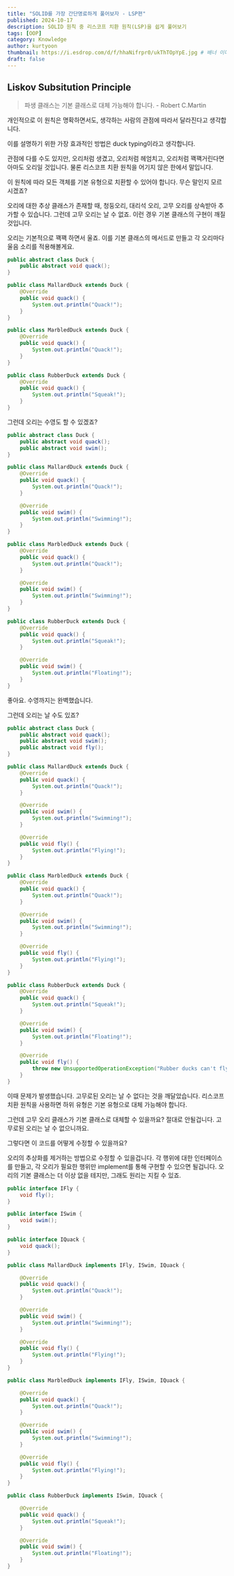 ```yaml
---
title: "SOLID를 가장 간단명료하게 풀어보자 - LSP편"
published: 2024-10-17
description: SOLID 원칙 중 리스코프 치환 원칙(LSP)을 쉽게 풀어보기
tags: [OOP]
category: Knowledge
author: kurtyoon
thumbnail: https://i.esdrop.com/d/f/hhaNifrpr0/ukThTOpYpE.jpg # 배너 이미지
draft: false
---
```


## Liskov Subsitution Principle

> 파생 클래스는 기본 클래스로 대체 가능해야 합니다. - Robert C.Martin

개인적으로 이 원칙은 명확하면서도, 생각하는 사람의 관점에 따라서 달라진다고 생각합니다.

이를 설명하기 위한 가장 효과적인 방법은 duck typing이라고 생각합니다.

관점에 다를 수도 있지만, 오리처럼 생겼고, 오리처럼 헤엄치고, 오리처럼 꽥꽥거린다면 아마도 오리일 것입니다. 물론 리스코프 치환 원칙을 어기지 않은 한에서 말입니다.

이 원칙에 따라 모든 객체를 기본 유형으로 치환할 수 있어야 합니다. 무슨 말인지 모르시겠죠?

오리에 대한 추상 클래스가 존재할 때, 청둥오리, 대리석 오리, 고무 오리를 상속받아 추가할 수 있습니다. 그런데 고무 오리는 날 수 없죠. 이런 경우 기본 클래스의 구현이 깨질 것입니다.

오리는 기본적으로 꽥꽥 하면서 울죠. 이를 기본 클래스의 메서드로 만들고 각 오리마다 울음 소리를 적용해볼게요.

```java
public abstract class Duck {
    public abstract void quack();
}

public class MallardDuck extends Duck {
    @Override
    public void quack() {
        System.out.println("Quack!");
    }
}

public class MarbledDuck extends Duck {
    @Override
    public void quack() {
        System.out.println("Quack!");
    }
}

public class RubberDuck extends Duck {
    @Override
    public void quack() {
        System.out.println("Squeak!");
    }
}
```

그런데 오리는 수영도 할 수 있겠죠?

```java
public abstract class Duck {
    public abstract void quack();
    public abstract void swim();
}

public class MallardDuck extends Duck {
    @Override
    public void quack() {
        System.out.println("Quack!");
    }

    @Override
    public void swim() {
        System.out.println("Swimming!");
    }
}

public class MarbledDuck extends Duck {
    @Override
    public void quack() {
        System.out.println("Quack!");
    }

    @Override
    public void swim() {
        System.out.println("Swimming!");
    }
}

public class RubberDuck extends Duck {
    @Override
    public void quack() {
        System.out.println("Squeak!");
    }

    @Override
    public void swim() {
        System.out.println("Floating!");
    }
}
```

좋아요. 수영까지는 완벽했습니다.

그런데 오리는 날 수도 있죠?

```java
public abstract class Duck {
    public abstract void quack();
    public abstract void swim();
    public abstract void fly();
}

public class MallardDuck extends Duck {
    @Override
    public void quack() {
        System.out.println("Quack!");
    }

    @Override
    public void swim() {
        System.out.println("Swimming!");
    }

    @Override
    public void fly() {
        System.out.println("Flying!");
    }
}

public class MarbledDuck extends Duck {
    @Override
    public void quack() {
        System.out.println("Quack!");
    }

    @Override
    public void swim() {
        System.out.println("Swimming!");
    }

    @Override
    public void fly() {
        System.out.println("Flying!");
    }
}

public class RubberDuck extends Duck {
    @Override
    public void quack() {
        System.out.println("Squeak!");
    }

    @Override
    public void swim() {
        System.out.println("Floating!");
    }

    @Override
    public void fly() {
        throw new UnsupportedOperationException("Rubber ducks can't fly!");
    }
}
```

이때 문제가 발생했습니다. 고무로된 오리는 날 수 없다는 것을 깨달았습니다. 리스코프 치환 원칙을 사용하면 하위 유형은 기본 유형으로 대체 가능해야 합니다.

그런데 고무 오리 클래스가 기본 클래스로 대체할 수 있을까요? 절대로 안될겁니다. 고무로된 오리는 날 수 없으니까요.

그렇다면 이 코드를 어떻게 수정할 수 있을까요?

오리의 추상화를 제거하는 방법으로 수정할 수 있을겁니다. 각 행위에 대한 인터페이스를 만들고, 각 오리가 필요한 행위만 implement를 통해 구현할 수 있으면 될겁니다. 오리의 기본 클래스는 더 이상 없을 테지만, 그래도 원리는 지킬 수 있죠.

```java
public interface IFly {
    void fly();
}

public interface ISwim {
    void swim();
}

public interface IQuack {
    void quack();
}

public class MallardDuck implements IFly, ISwim, IQuack {

    @Override
    public void quack() {
        System.out.println("Quack!");
    }

    @Override
    public void swim() {
        System.out.println("Swimming!");
    }

    @Override
    public void fly() {
        System.out.println("Flying!");
    }
}

public class MarbledDuck implements IFly, ISwim, IQuack {

    @Override
    public void quack() {
        System.out.println("Quack!");
    }

    @Override
    public void swim() {
        System.out.println("Swimming!");
    }

    @Override
    public void fly() {
        System.out.println("Flying!");
    }
}

public class RubberDuck implements ISwim, IQuack {

    @Override
    public void quack() {
        System.out.println("Squeak!");
    }

    @Override
    public void swim() {
        System.out.println("Floating!");
    }
}
```
